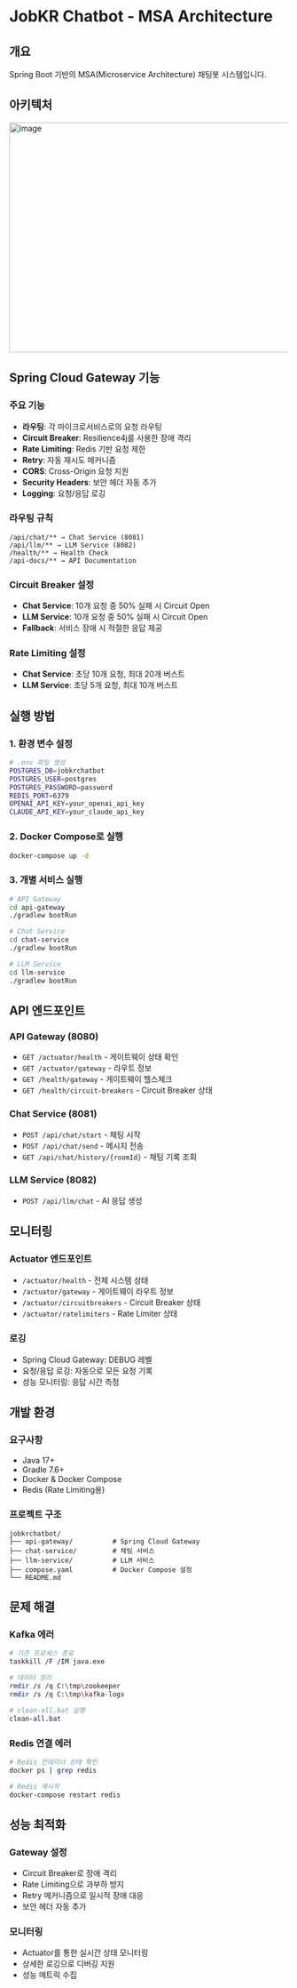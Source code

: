 # JobKR Chatbot - MSA Architecture

## 개요
Spring Boot 기반의 MSA(Microservice Architecture) 채팅봇 시스템입니다.

## 아키텍처
<img width="993" height="414" alt="image" src="https://github.com/user-attachments/assets/efa78dd0-8220-402b-b789-a9c38c8f268d" />


## Spring Cloud Gateway 기능

### 주요 기능
- **라우팅**: 각 마이크로서비스로의 요청 라우팅
- **Circuit Breaker**: Resilience4j를 사용한 장애 격리
- **Rate Limiting**: Redis 기반 요청 제한
- **Retry**: 자동 재시도 메커니즘
- **CORS**: Cross-Origin 요청 지원
- **Security Headers**: 보안 헤더 자동 추가
- **Logging**: 요청/응답 로깅

### 라우팅 규칙
```
/api/chat/** → Chat Service (8081)
/api/llm/** → LLM Service (8082)
/health/** → Health Check
/api-docs/** → API Documentation
```

### Circuit Breaker 설정
- **Chat Service**: 10개 요청 중 50% 실패 시 Circuit Open
- **LLM Service**: 10개 요청 중 50% 실패 시 Circuit Open
- **Fallback**: 서비스 장애 시 적절한 응답 제공

### Rate Limiting 설정
- **Chat Service**: 초당 10개 요청, 최대 20개 버스트
- **LLM Service**: 초당 5개 요청, 최대 10개 버스트

## 실행 방법

### 1. 환경 변수 설정
```bash
# .env 파일 생성
POSTGRES_DB=jobkrchatbot
POSTGRES_USER=postgres
POSTGRES_PASSWORD=password
REDIS_PORT=6379
OPENAI_API_KEY=your_openai_api_key
CLAUDE_API_KEY=your_claude_api_key
```

### 2. Docker Compose로 실행
```bash
docker-compose up -d
```

### 3. 개별 서비스 실행
```bash
# API Gateway
cd api-gateway
./gradlew bootRun

# Chat Service
cd chat-service
./gradlew bootRun

# LLM Service
cd llm-service
./gradlew bootRun
```

## API 엔드포인트

### API Gateway (8080)
- `GET /actuator/health` - 게이트웨이 상태 확인
- `GET /actuator/gateway` - 라우트 정보
- `GET /health/gateway` - 게이트웨이 헬스체크
- `GET /health/circuit-breakers` - Circuit Breaker 상태

### Chat Service (8081)
- `POST /api/chat/start` - 채팅 시작
- `POST /api/chat/send` - 메시지 전송
- `GET /api/chat/history/{roomId}` - 채팅 기록 조회

### LLM Service (8082)
- `POST /api/llm/chat` - AI 응답 생성

## 모니터링

### Actuator 엔드포인트
- `/actuator/health` - 전체 시스템 상태
- `/actuator/gateway` - 게이트웨이 라우트 정보
- `/actuator/circuitbreakers` - Circuit Breaker 상태
- `/actuator/ratelimiters` - Rate Limiter 상태

### 로깅
- Spring Cloud Gateway: DEBUG 레벨
- 요청/응답 로깅: 자동으로 모든 요청 기록
- 성능 모니터링: 응답 시간 측정

## 개발 환경

### 요구사항
- Java 17+
- Gradle 7.6+
- Docker & Docker Compose
- Redis (Rate Limiting용)

### 프로젝트 구조
```
jobkrchatbot/
├── api-gateway/          # Spring Cloud Gateway
├── chat-service/         # 채팅 서비스
├── llm-service/          # LLM 서비스
├── compose.yaml          # Docker Compose 설정
└── README.md
```

## 문제 해결

### Kafka 에러
```bash
# 기존 프로세스 종료
taskkill /F /IM java.exe

# 데이터 정리
rmdir /s /q C:\tmp\zookeeper
rmdir /s /q C:\tmp\kafka-logs

# clean-all.bat 실행
clean-all.bat
```

### Redis 연결 에러
```bash
# Redis 컨테이너 상태 확인
docker ps | grep redis

# Redis 재시작
docker-compose restart redis
```

## 성능 최적화

### Gateway 설정
- Circuit Breaker로 장애 격리
- Rate Limiting으로 과부하 방지
- Retry 메커니즘으로 일시적 장애 대응
- 보안 헤더 자동 추가

### 모니터링
- Actuator를 통한 실시간 상태 모니터링
- 상세한 로깅으로 디버깅 지원
- 성능 메트릭 수집 
